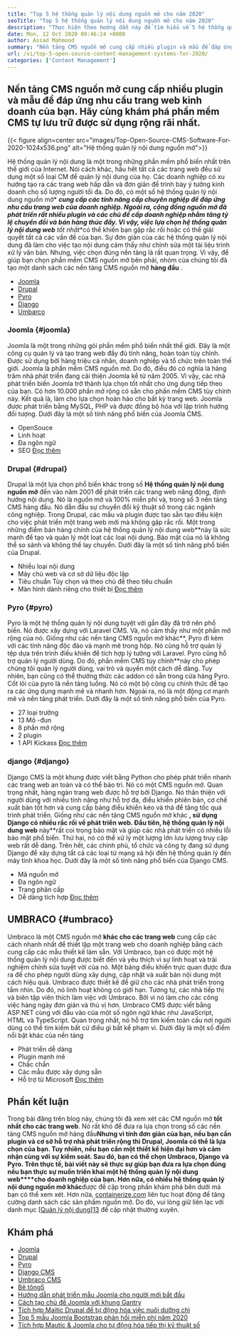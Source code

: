 ```yaml
---
title: "Top 5 hệ thống quản lý nội dung nguồn mở cho năm 2020" 
seoTitle: "Top 5 hệ thống quản lý nội dung nguồn mở cho năm 2020" 
description: "Thực hiện theo hướng dẫn này để tìm hiểu về 5 hệ thống quản lý nội dung nguồn mở hàng đầu được sử dụng để quản lý nội dung web với sự kiểm soát và minh bạch hoàn toàn." 
date: Mon, 12 Oct 2020 09:46:24 +0000
author: Assad Mahmood
summary: "Nền tảng CMS nguồn mở cung cấp nhiều plugin và mẫu để đáp ứng nhu cầu trang web kinh doanh của bạn. Hãy cùng khám phá phần mềm CMS tự lưu trữ được sử dụng rộng rãi nhất." 
url: /vi/top-5-open-source-content-management-systems-for-2020/
categories: ['Content Management']
---
```


## Nền tảng CMS nguồn mở cung cấp nhiều plugin và mẫu để đáp ứng nhu cầu trang web kinh doanh của bạn. Hãy cùng khám phá phần mềm CMS tự lưu trữ được sử dụng rộng rãi nhất.

{{< figure align=center src="images/Top-Open-Source-CMS-Software-For-2020-1024x536.png" alt="Hệ thống quản lý nội dung nguồn mở">}}

Hệ thống quản lý nội dung là một trong những phần mềm phổ biến nhất trên thế giới của Internet. Nói cách khác, hầu hết tất cả các trang web đều sử dụng một số loại CM để quản lý nội dung của họ. Các doanh nghiệp có xu hướng tạo ra các trang web hấp dẫn và đơn giản để trình bày ý tưởng kinh doanh cho số lượng người tối đa. Do đó, có một số hệ thống quản lý nội dung nguồn mở* ***cung cấp các tính năng cấp chuyên nghiệp để đáp ứng nhu cầu trang web của doanh nghiệp. Ngoài ra, cộng đồng nguồn mở đã phát triển rất nhiều plugin và các chủ đề cấp doanh nghiệp nhằm tăng tỷ lệ chuyển đổi và bán hàng thúc đẩy. Vì vậy, việc lựa chọn hệ thống quản lý nội dung web** tốt nhất**có thể khiến bạn gặp rắc rối hoặc có thể giải quyết tất cả các vấn đề của bạn.
Sự đơn giản của các hệ thống quản lý nội dung đã làm cho việc tạo nội dung cảm thấy như chỉnh sửa một tài liệu trình xử lý văn bản. Nhưng, việc chọn đúng nền tảng là rất quan trọng. Vì vậy, để giúp bạn chọn phần mềm CMS nguồn mở bên phải, nhóm của chúng tôi đã tạo một danh sách các nền tảng CMS nguồn mở **hàng đầu** .
  * [Joomla][1]
  * [Drupal][2]
  * [Pyro][3]
  * [Django][4]
  * [Umbarco][5]


### Joomla {#joomla}

Joomla là một trong những gói phần mềm phổ biến nhất thế giới. Đây là một công cụ quản lý và tạo trang web đầy đủ tính năng, hoàn toàn tùy chỉnh. Được sử dụng bởi hàng triệu cá nhân, doanh nghiệp và tổ chức trên toàn thế giới.
Joomla là phần mềm CMS nguồn mở. Do đó, điều đó có nghĩa là hàng trăm nhà phát triển đang cải thiện Joomla kể từ năm 2005. Vì vậy, các nhà phát triển biến Joomla trở thành lựa chọn tốt nhất cho ứng dụng tiếp theo của bạn. Có hơn 10.000 phần mở rộng có sẵn cho phần mềm CMS tùy chỉnh này. Kết quả là, làm cho lựa chọn hoàn hảo cho bất kỳ trang web. Joomla được phát triển bằng MySQL, PHP và được đồng bộ hóa với lập trình hướng đối tượng.
Dưới đây là một số tính năng phổ biến của Joomla CMS.
  * OpenSouce
  * Linh hoạt
  * Đa ngôn ngữ
  * SEO
    [Đọc thêm][6]


### **Drupal** {#drupal}

Drupal là một lựa chọn phổ biến khác trong số **Hệ thống quản lý nội dung nguồn mở** đến vào năm 2001 để phát triển các trang web năng động, định hướng nội dung. Nó là nguồn mở và 100% miễn phí và, trong số 3 nền tảng CMS hàng đầu. Nó dẫn đầu sự chuyển đổi kỹ thuật số trong các ngành công nghiệp.
Trong Drupal, các mẫu và plugin được tạo sẵn tạo điều kiện cho việc phát triển một trang web mới mà không gặp rắc rối. Một trong những điểm bán hàng chính của hệ thống quản lý nội dung web**này là sức mạnh để tạo và quản lý một loạt các loại nội dung. Bảo mật của nó là không thể so sánh và không thể lay chuyển.
Dưới đây là một số tính năng phổ biến của Drupal.
  * Nhiều loại nội dung
  * Máy chủ web và cơ sở dữ liệu độc lập
  * Tiêu chuẩn Tùy chọn và theo chủ đề theo tiêu chuẩn
  * Màn hình dành riêng cho thiết bị
    [Đọc thêm][7]


### **Pyro** {#pyro}

Pyro là một hệ thống quản lý nội dung tuyệt vời gần đây đã trở nên phổ biến. Nó được xây dựng với Laravel CMS. Và, nó cảm thấy như một phần mở rộng của nó. Giống như các nền tảng CMS nguồn mở khác**, Pyro đi kèm với các tính năng độc đáo và mạnh mẽ trong hộp. Nó cũng hỗ trợ quản lý tệp dựa trên trình điều khiển để tích hợp lý tưởng với Laravel.
Pyro cũng hỗ trợ quản lý người dùng. Do đó, phần mềm CMS tùy chỉnh**này cho phép chúng tôi quản lý người dùng, vai trò và quyền một cách dễ dàng. Tuy nhiên, bạn cũng có thể thưởng thức các addon có sẵn trong cửa hàng Pyro.
Cốt lõi của pyro là nền tảng luồng. Nó có một bộ công cụ chính thức để tạo ra các ứng dụng mạnh mẽ và nhanh hơn. Ngoài ra, nó là một động cơ mạnh mẽ và nền tảng phát triển.
Dưới đây là một số tính năng phổ biến của Pyro.
  * 27 loại trường
  * 13 Mô -đun
  * 8 phần mở rộng
  * 2 plugin
  * 1 API Kickass
    [Đọc thêm][8]


### **django** {#django}

Django CMS là một khung được viết bằng Python cho phép phát triển nhanh các trang web an toàn và có thể bảo trì. Nó có một CMS nguồn mở. Quan trọng nhất, hàng ngàn trang web được hỗ trợ bởi Django. Nó thân thiện với người dùng với nhiều tính năng như hỗ trợ đa, điều khiển phiên bản, cơ chế xuất bản tốt hơn và cung cấp bảng điều khiển kéo và thả để tăng tốc quá trình phát triển.
Giống như các nền tảng CMS nguồn mở khác **, sử dụng Django có nhiều rắc rối về phát triển web. Đầu tiên, hệ thống quản lý nội dung web** này**rất coi trọng bảo mật và giúp các nhà phát triển có nhiều lỗi bảo mật phổ biến. Thứ hai, nó có thể xử lý một lượng lớn lưu lượng truy cập web rất dễ dàng. Trên hết, các chính phủ, tổ chức và công ty đang sử dụng Django để xây dựng tất cả các loại từ mạng xã hội đến hệ thống quản lý đến máy tính khoa học.
Dưới đây là một số tính năng phổ biến của Django CMS.
  * Mã nguồn mở
  * Đa ngôn ngữ
  * Trang phân cấp
  * Dễ dàng tích hợp
    [Đọc thêm][9]

## **UMBRACO** {#umbraco}

Umbraco là một CMS nguồn mở **khác cho các trang web** cung cấp các cách nhanh nhất để thiết lập một trang web cho doanh nghiệp bằng cách cung cấp các mẫu thiết kế làm sẵn. Với Umbraco, bạn có được một hệ thống quản lý nội dung được biết đến và yêu thích vì sự linh hoạt và trải nghiệm chỉnh sửa tuyệt vời của nó. Một bảng điều khiển trực quan được đưa ra để cho phép người dùng xây dựng, cập nhật và xuất bản nội dung một cách hiệu quả.
Umbraco được thiết kế để giữ cho các nhà phát triển trong tầm nhìn. Do đó, nó linh hoạt không có giới hạn. Tương tự, các nhà tiếp thị và biên tập viên thích làm việc với Umbraco. Bởi vì nó làm cho các công việc hàng ngày đơn giản và thú vị hơn.
Umbraco CMS được viết bằng ASP.NET cùng với đầu vào của một số ngôn ngữ khác như JavaScript, HTML và TypeScript. Quan trọng nhất, nó hỗ trợ tìm kiếm toàn cầu nơi người dùng có thể tìm kiếm bất cứ điều gì bất kể phạm vi.
Dưới đây là một số điểm nổi bật khác của nền tảng
  * Phát triển dễ dàng
  * Plugin mạnh mẽ
  * Chắc chắn
  * Các mẫu được xây dựng sẵn
  * Hỗ trợ từ Microsoft
    [Đọc thêm][10]

## Phần kết luận
Trong bài đăng trên blog này, chúng tôi đã xem xét các CM nguồn mở **tốt nhất cho các trang web**. Nó rất khó để đưa ra lựa chọn trong số các nền tảng CMS nguồn mở hàng đầu**Nhưng vì tính đơn giản của bạn, nếu bạn cần plugin và cơ sở hỗ trợ nhà phát triển rộng thì Drupal, Joomla có thể là lựa chọn của bạn. Tuy nhiên, nếu bạn cần một thiết kế hiện đại hơn và cảm nhận cùng với sự kiểm soát. Sau đó, bạn có thể chọn Umbraco, Django và Pyro. Trên thực tế, bài viết này sẽ thực sự giúp bạn đưa ra lựa chọn đúng nếu bạn thực sự muốn triển khai một hệ thống quản lý nội dung web****cho doanh nghiệp của bạn. Hơn nữa, có nhiều hệ thống quản lý nội dung nguồn mở khác**được đề cập trong phần khám phá bên dưới mà bạn có thể xem xét.
Hơn nữa, [containerize.com][11] liên tục hoạt động để tăng cường danh sách các sản phẩm nguồn mở. Do đó, vui lòng giữ liên lạc với danh mục [[Quản lý nội dung][12]][13] để cập nhật thường xuyên.

## Khám phá
  * [Joomla][6]
  * [Drupal][7]
  * [Pyro][8]
  * [Django CMS][9]
  * [Umbraco CMS][10]
  * [Bê tông5][14]
  * [Hướng dẫn phát triển mẫu Joomla cho người mới bắt đầu][15]
  * [Cách tạo chủ đề Joomla với khung Gantry][16]
  * [Tích hợp Maitic Drupal để tự động hóa việc nuôi dưỡng chì][17]
  * [Top 5 mẫu Joomla Bootstrap phản hồi miễn phí năm 2020][18]
  * [Tích hợp Mautic & Joomla cho tự động hóa tiếp thị kỹ thuật số][19]



[1]: #joomla
[2]: #drupal
[3]: #pyro
[4]: #django
[5]: #umbarco
[6]: https://products.containerize.com/content-management/joomla
[7]: https://products.containerize.com/content-management/drupal
[8]: https://products.containerize.com/content-management/pyro
[9]: https://products.containerize.com/content-management/django
[10]: https://products.containerize.com/content-management/umbraco
[11]: https://www.containerize.com/
[12]: https://products.containerize.com/content-management/
[13]: https://products.containerize.com/rad
[14]: https://products.containerize.com/content-management/concrete5
[15]: https://blog.containerize.com/content-management/responsive-joomla-templates-tutorial/
[16]: https://blog.containerize.com/content-management/how-to-create-joomla-theme-joomla-gantry-framework/
[17]: https://blog.containerize.com/content-management/drupal-tutorial-automate-lead-growth-with-drupal-mautic/
[18]: https://blog.containerize.com/content-management/top-5-best-free-responsive-joomla-templates-of-2020/
[19]: https://blog.containerize.com/content-management/integrate-mautic-with-joomla-for-marketing-automation/
